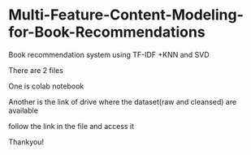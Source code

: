 # Multi-Feature-Content-Modeling-for-Book-Recommendations
Book recommendation system using TF-IDF +KNN and SVD

There are 2 files 

One is colab notebook

Another is the link of drive where the dataset(raw and cleansed) are available 

follow the link in the file and access it

Thankyou!
